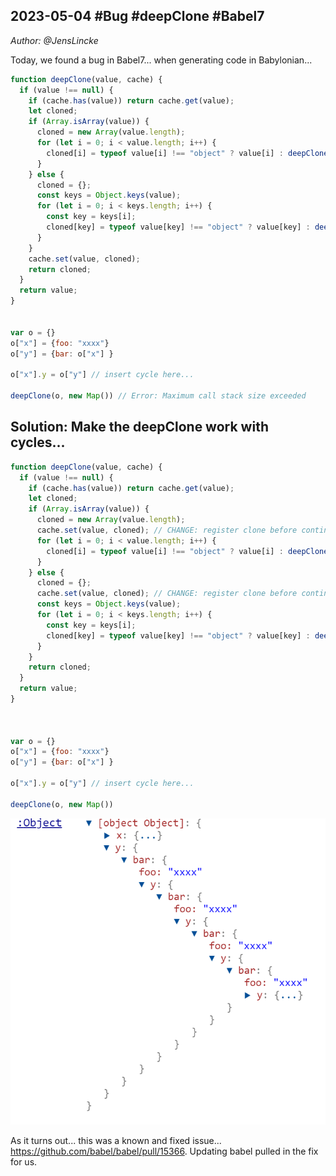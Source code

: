 ## 2023-05-04 #Bug #deepClone #Babel7
*Author: @JensLincke*

Today, we found a bug in Babel7... when generating code in Babylonian...

```javascript
function deepClone(value, cache) {
  if (value !== null) {
    if (cache.has(value)) return cache.get(value);
    let cloned;
    if (Array.isArray(value)) {
      cloned = new Array(value.length);
      for (let i = 0; i < value.length; i++) {
        cloned[i] = typeof value[i] !== "object" ? value[i] : deepClone(value[i], cache);
      }
    } else {
      cloned = {};
      const keys = Object.keys(value);
      for (let i = 0; i < keys.length; i++) {
        const key = keys[i];
        cloned[key] = typeof value[key] !== "object" ? value[key] : deepClone(value[key], cache);
      }
    }
    cache.set(value, cloned);
    return cloned;
  }
  return value;
}


var o = {}
o["x"] = {foo: "xxxx"}
o["y"] = {bar: o["x"] }

o["x"].y = o["y"] // insert cycle here...

deepClone(o, new Map()) // Error: Maximum call stack size exceeded

```

## Solution: Make the deepClone work with cycles...


```javascript
function deepClone(value, cache) {
  if (value !== null) {
    if (cache.has(value)) return cache.get(value);
    let cloned;
    if (Array.isArray(value)) {
      cloned = new Array(value.length);
      cache.set(value, cloned); // CHANGE: register clone before continuing
      for (let i = 0; i < value.length; i++) {
        cloned[i] = typeof value[i] !== "object" ? value[i] : deepClone(value[i], cache);
      }
    } else {
      cloned = {};
      cache.set(value, cloned); // CHANGE: register clone before continuing
      const keys = Object.keys(value); 
      for (let i = 0; i < keys.length; i++) {
        const key = keys[i];
        cloned[key] = typeof value[key] !== "object" ? value[key] : deepClone(value[key], cache);
      }
    }
    return cloned;
  }
  return value;
}



var o = {}
o["x"] = {foo: "xxxx"}
o["y"] = {bar: o["x"] }

o["x"].y = o["y"] // insert cycle here...

deepClone(o, new Map()) 

```

![](deepClone_works.png)

As it turns out... this was a known and fixed issue... https://github.com/babel/babel/pull/15366. Updating babel pulled in the fix for us.





